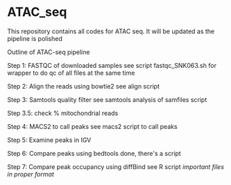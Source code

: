 # ATAC_seq
This repository contains all codes for ATAC seq. It will be updated as the pipeline is polished 

Outline of ATAC-seq pipeline

Step 1: FASTQC of downloaded samples
	see script fastqc_SNK063.sh for wrapper to do qc of all files at the same time 

Step 2: Align the reads using bowtie2
	see align script

Step 3: Samtools quality filter
	see samtools analysis of samfiles script 

Step 3.5: check % mitochondrial reads 
	
Step 4: MACS2 to call peaks
	see macs2 script to call peaks  


Step 5: Examine peaks in IGV


Step 6: Compare peaks using bedtools
	done, there's a script

Step 7: Compare peak occupancy using diffBind
see R script *important files in proper format*
